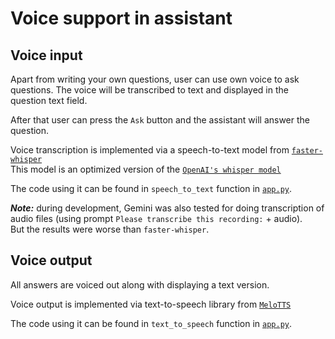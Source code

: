 # Voice support in assistant

## Voice input
Apart from writing your own questions, user can use own voice to ask 
questions. The voice will be transcribed to text and displayed in the
question text field.

After that user can press the `Ask` button and the assistant will 
answer the question.

Voice transcription is implemented via a speech-to-text model from [`faster-whisper`](https://github.com/SYSTRAN/faster-whisper)   
This model is an optimized version of the [`OpenAI's whisper model`](https://github.com/openai/whisper)

The code using it can be found in `speech_to_text` function in [`app.py`](../app/app.py).

**_Note:_** during development, Gemini was also tested for doing transcription of audio files (using prompt `Please transcribe this recording:` + audio).   
But the results were worse than `faster-whisper`.

## Voice output
All answers are voiced out along with displaying a text version.

Voice output is implemented via text-to-speech library from [`MeloTTS`](https://github.com/myshell-ai/MeloTTS)

The code using it can be found in `text_to_speech` function in [`app.py`](../app/app.py).